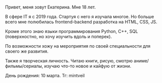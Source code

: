 Привет, меня зовут Екатерина. Мне 18 лет.

В сфере IT я с 2019 года. 
Стартуя с него я изучала многое. Но больше всего мне полюбилась frontend-backend разработка на HTML, CSS, JS.

Кроме этого знаю языки программирования Python, C++, SQL (поверхностно, но хочу изучить вдоль и поперек).

По возможности хожу на мероприятия по своей специальности для своего же развития.

Также я творческая личность. Читаю книги, рисую, смотрю аниме/фильмы/сериалы, изучаю что-то новое и кайфую от жизни.

День рождения: 10 марта.
Тг: mintveil
